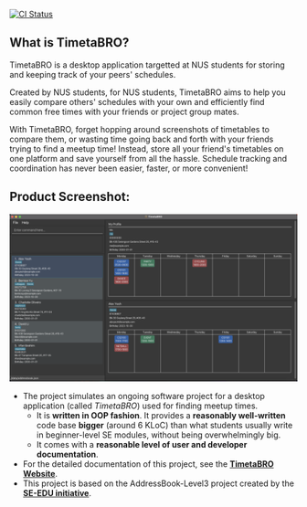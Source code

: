 [![CI Status](https://github.com/AY2324S1-CS2103T-W12-4/tp/workflows/Java%20CI/badge.svg)](https://github.com/AY2324S1-CS2103T-W12-4/tp/actions)

## What is TimetaBRO?

TimetaBRO is a desktop application targetted at NUS students
for storing and keeping track of your peers' schedules.

Created by NUS students, for NUS students,
TimetaBRO aims to help you easily compare others' schedules with your own
and efficiently find common free times with your friends or project group mates.

With TimetaBRO, forget hopping around screenshots of timetables to compare them,
or wasting time going back and forth with your friends trying to find a meetup time!
Instead, store all your friend's timetables on one platform and save yourself from all the hassle.
Schedule tracking and coordination has never been easier, faster, or more convenient!

## Product Screenshot:

![Ui](docs/images/Ui.png)

* The project simulates an ongoing software project for a desktop application (called _TimetaBRO_) used for finding meetup times.
  * It is **written in OOP fashion**. It provides a **reasonably well-written** code base **bigger** (around 6 KLoC) than what students usually write in beginner-level SE modules, without being overwhelmingly big.
  * It comes with a **reasonable level of user and developer documentation**.
* For the detailed documentation of this project, see the **[TimetaBRO Website](https://ay2324s1-cs2103T-w12-4.github.io/tp/)**.
* This project is based on the AddressBook-Level3 project created by the **[SE-EDU initiative](https://se-education.org)**.
